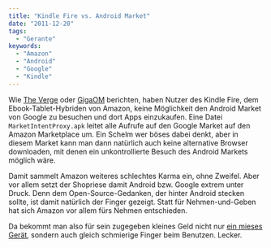 ```yaml
---
title: "Kindle Fire vs. Android Market"
date: "2011-12-20"
tags:
  - "Gerante"
keywords:
  - "Amazon"
  - "Android"
  - "Google"
  - "Kindle"
---
```


Wie [The Verge](http://www.theverge.com/2011/12/16/2642039/amazon-kindle-fire-redirects-all-android-market-requests-to-amazon) oder [GigaOM](http://gigaom.com/mobile/yo-amazon-please-dont-hijack-the-web-on-kindle-fire/) berichten, haben Nutzer des Kindle Fire, dem Ebook-Tablet-Hybriden von Amazon, keine Möglichkeit den Android Market von Google zu besuchen und dort Apps einzukaufen. Eine Datei `MarketIntentProxy.apk` leitet alle Aufrufe auf den Google Market auf den Amazon Marketplace um. Ein Schelm wer böses dabei denkt, aber in diesem Market kann man dann natürlich auch keine alternative Browser downloaden, mit denen ein unkontrollierte Besuch des Android Markets möglich wäre.

Damit sammelt Amazon weiteres schlechtes Karma ein, ohne Zweifel. Aber vor allem setzt der Shopriese damit Android bzw. Google extrem unter Druck. Denn dem Open-Source-Gedanken, der hinter Android stecken sollte, ist damit natürlich der Finger gezeigt. Statt für Nehmen-und-Geben hat sich Amazon vor allem fürs Nehmen entschieden.

Da bekommt man also für sein zugegeben kleines Geld nicht nur [ein mieses Gerät](http://www.marco.org/2011/11/17/kindle-fire-review), sondern auch gleich schmierige Finger beim Benutzen. Lecker.
